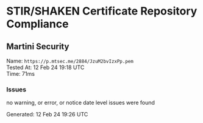 # STIR/SHAKEN Certificate Repository Compliance

## Martini Security

Name: `https://p.mtsec.me/2884/JzuM2bvIzxPp.pem`\
Tested At: 12 Feb 24 19:18 UTC\
Time: 71ms

### Issues

no warning, or error, or notice date level issues were found

Generated: 12 Feb 24 19:26 UTC